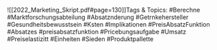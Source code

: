 
![[2022_Marketing_Skript.pdf#page=130]]Tags & Topics:
   #Berechne
   #Marktforschungsabteilung
   #Absatznderung
   #Getrnkehersteller
   #Gesundheitsbewusstsein
   #Ksten
   #Implikationen
   #PreisAbsatzFunktion
   #Absatzes
   #preisabsatzfunktion
   #Pricebungsaufgabe
   #Umsatz
   #Preiselastizitt
   #Einheiten
   #Sieden
   #Produktpallette